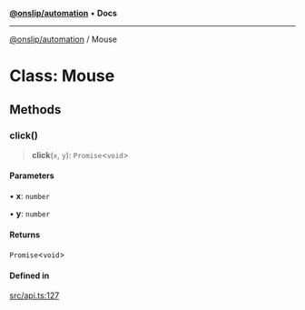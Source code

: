 [**@onslip/automation**](../README.md) • **Docs**

***

[@onslip/automation](../README.md) / Mouse

# Class: Mouse

## Methods

### click()

> **click**(`x`, `y`): `Promise`\<`void`\>

#### Parameters

• **x**: `number`

• **y**: `number`

#### Returns

`Promise`\<`void`\>

#### Defined in

[src/api.ts:127](https://github.com/Onslip/automation/blob/47b008bfb3ccb6dbb1859ced61d380ee630ff6ad/src/api.ts#L127)

